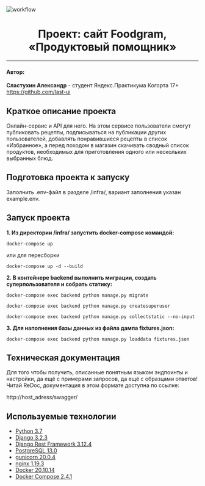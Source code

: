 ![workflow](https://github.com/last-ui/foodgram-project-react/actions/workflows/foodgram_workflow.yml/badge.svg)


<h1 align="center"> Проект: сайт Foodgram, «Продуктовый помощник» </h1>

___
<h4>Автор:</h4>

**Сластухин Александр** - студент Яндекс.Практикума Когорта 17+
https://github.com/last-ui

<h2>Краткое описание проекта</h2>

Онлайн-сервис и API для него. На этом сервисе пользователи
смогут публиковать рецепты, подписываться на публикации других
пользователей, добавлять понравившиеся рецепты в список «Избранное»,
а перед походом в магазин скачивать сводный список продуктов, необходимых
для приготовления одного или нескольких выбранных блюд.

<h2>Подготовка проекта к запуску</h2>

Заполнить .env-файл в разделе /infra/, вариант заполнения указан
example.env.


<h2>Запуск проекта</h2>

**1. Из директории /infra/ запустить docker-compose командой:**
```shell
docker-compose up
```

или для пересборки
```shell
docker-compose up -d --build
```

**2. В контейнере backend выполнить миграции, создать суперпользователя и
собрать статику:**
```shell
docker-compose exec backend python manage.py migrate

docker-compose exec backend python manage.py createsuperuser

docker-compose exec backend python manage.py collectstatic --no-input
```

**3. Для наполнения базы данных из файла дампа fixtures.json:**

```shell
docker-compose exec backend python manage.py loaddata fixtures.json
```


<h2>Техническая документация</h2>

Для того чтобы получить, описанные понятным языком эндпоинты и настройки, да ещё с примерами запросов, да ещё с образцами ответов! Читай ReDoc, документация в этом формате доступна по ссылке:

http://host_adress/swagger/


<h2>Используемые технологии</h2>

- [Python 3.7](https://www.python.org/downloads/release/python-37/)
- [Django 3.2.3](https://www.djangoproject.com/download/)
- [Django Rest Framework 3.12.4](https://www.django-rest-framework.org/)
- [PostgreSQL 13.0](https://www.postgresql.org/download/)
- [gunicorn 20.0.4](https://pypi.org/project/gunicorn/)
- [nginx 1.19.3](https://nginx.org/ru/download.html)
- [Docker 20.10.14](https://www.docker.com/)
- [Docker Compose 2.4.1](https://docs.docker.com/compose/)
